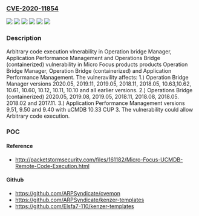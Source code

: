 ### [CVE-2020-11854](https://cve.mitre.org/cgi-bin/cvename.cgi?name=CVE-2020-11854)
![](https://img.shields.io/static/v1?label=Product&message=Application%20Performance%20Management%20&color=blue)
![](https://img.shields.io/static/v1?label=Product&message=Operation%20Bridge%20(containerized)&color=blue)
![](https://img.shields.io/static/v1?label=Product&message=Operation%20Bridge%20Manager&color=blue)
![](https://img.shields.io/static/v1?label=Version&message=%3D%202020.05%20&color=brighgreen)
![](https://img.shields.io/static/v1?label=Version&message=%3D%209.51%20&color=brighgreen)
![](https://img.shields.io/static/v1?label=Vulnerability&message=Arbitrary%20code%20execution&color=brighgreen)

### Description

Arbitrary code execution vlnerability in Operation bridge Manager, Application Performance Management and Operations Bridge (containerized) vulnerability in Micro Focus products products Operation Bridge Manager, Operation Bridge (containerized) and Application Performance Management. The vulneravility affects: 1.) Operation Bridge Manager versions 2020.05, 2019.11, 2019.05, 2018.11, 2018.05, 10.63,10.62, 10.61, 10.60, 10.12, 10.11, 10.10 and all earlier versions. 2.) Operations Bridge (containerized) 2020.05, 2019.08, 2019.05, 2018.11, 2018.08, 2018.05. 2018.02 and 2017.11. 3.) Application Performance Management versions 9,51, 9.50 and 9.40 with uCMDB 10.33 CUP 3. The vulnerability could allow Arbitrary code execution.

### POC

#### Reference
- http://packetstormsecurity.com/files/161182/Micro-Focus-UCMDB-Remote-Code-Execution.html

#### Github
- https://github.com/ARPSyndicate/cvemon
- https://github.com/ARPSyndicate/kenzer-templates
- https://github.com/Elsfa7-110/kenzer-templates

